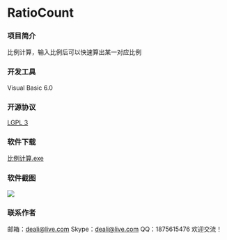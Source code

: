 # RatioCount

### 项目简介
比例计算，输入比例后可以快速算出某一对应比例

### 开发工具
Visual Basic 6.0

### 开源协议
[LGPL 3](http://git.oschina.net/deali/CodeZone/blob/master/LICENSE/LGPL3.LICENSE?dir=0&filepath=LICENSE%2FLGPL3.LICENSE&oid=5cc63c20b453fb272056d6ce14398a593d303a90&sha=45e842c4825ed3bb614e5086b82742c428e0d70b)

### 软件下载
[比例计算.exe](http://git.oschina.net/deali/RatioCount/attach_files/download?i=61215&u=http%3A%2F%2Ffiles.git.oschina.net%2Fgroup1%2FM00%2F00%2F69%2FZxV3cFdntqaAU9eBAACOAHDfbLw938.exe%3Ftoken%3D791fd232f1dacd88b6bc9552a7e5cc64%26ts%3D1466414788%26attname%3D%E6%AF%94%E4%BE%8B%E8%AE%A1%E7%AE%97.exe)

### 软件截图
![](http://git.oschina.net/deali/RatioCount/raw/master/_Screenshot/截图.png)

### 联系作者
邮箱：deali@live.com
Skype：deali@live.com
QQ：1875615476
欢迎交流！